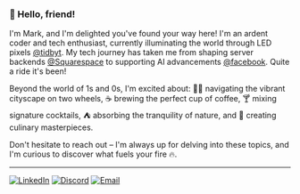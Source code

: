 ### 👋 Hello, friend!
I'm Mark, and I'm delighted you've found your way here! I'm an ardent coder and tech enthusiast, currently illuminating the world through LED pixels [@tidbyt](https://github.com/tidbyt). My tech journey has taken me from shaping server backends [@Squarespace](https://github.com/Squarespace) to supporting AI advancements [@facebook](https://github.com/facebook). Quite a ride it's been!

Beyond the world of 1s and 0s, I'm excited about: 🚴‍♂️ navigating the vibrant cityscape on two wheels, ☕ brewing the perfect cup of coffee, 🍸 mixing signature cocktails, ⛺ absorbing the tranquility of nature, and 🍳 creating culinary masterpieces.

Don't hesitate to reach out – I'm always up for delving into these topics, and I'm curious to discover what fuels your fire 🔥.

---

[![LinkedIn](https://img.shields.io/badge/LinkedIn-0077B5?style=for-the-badge&logo=linkedin&logoColor=white)](https://www.linkedin.com/in/markspicerjr/)
[![Discord](https://img.shields.io/badge/Discord-7289DA?style=for-the-badge&logo=discord&logoColor=white)](https://discordapp.com/users/928004261156106270)
[![Email](https://img.shields.io/badge/Gmail-D14836?style=for-the-badge&logo=gmail&logoColor=white)](mailto:spicer93@gmail.com)


<!--
**betterengineering/betterengineering** is a ✨ _special_ ✨ repository because its `README.md` (this file) appears on your GitHub profile.

Here are some ideas to get you started:

- 🔭 I’m currently working on ...
- 🌱 I’m currently learning ...
- 👯 I’m looking to collaborate on ...
- 🤔 I’m looking for help with ...
- 💬 Ask me about ...
- 📫 How to reach me: ...
- 😄 Pronouns: ...
- ⚡ Fun fact: ...
-->
